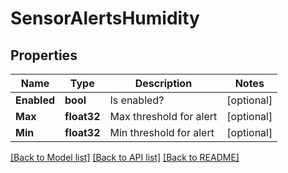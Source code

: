 # SensorAlertsHumidity

## Properties

Name | Type | Description | Notes
------------ | ------------- | ------------- | -------------
**Enabled** | **bool** | Is enabled? | [optional] 
**Max** | **float32** | Max threshold for alert | [optional] 
**Min** | **float32** | Min threshold for alert | [optional] 

[[Back to Model list]](../README.md#documentation-for-models) [[Back to API list]](../README.md#documentation-for-api-endpoints) [[Back to README]](../README.md)



